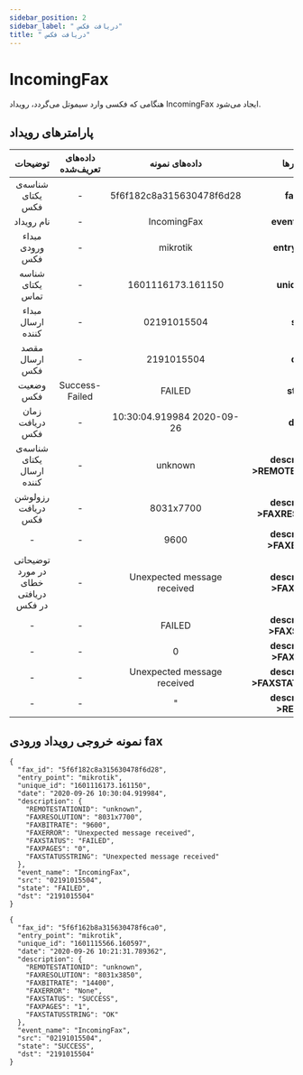 ```yaml
---
sidebar_position: 2
sidebar_label: " دریافت فکس"
title: " دریافت فکس"
---
```


# IncomingFax

هنگامی که فکسی وارد سیموتل می‌گردد، رویداد IncomingFax ایجاد می‌شود.


## پارامترهای رویداد
<div class="custom-table">

|                توضیحات               | داده‌های تعریف‌شده |        داده‌های نمونه        |           پارامتر‌ها          |
|:------------------------------------:|:----------------:|:---------------------------:|:----------------------------:|
|           شناسه‌ی یکتای فکس           |         -        |   5f6f182c8a315630478f6d28  |            **fax_id**            |
|              نام رویداد              |         -        |         IncomingFax         |          **event_name**          |
|            مبداء ورودی فکس           |         -        |           mikrotik          |          **entry_point**         |
|           شناسه یکتای تماس           |         -        |      1601116173.161150      |           **unique_id**          |
|           مبداء ارسال کننده          |         -        |         02191015504         |              **src**             |
|            مقصد ارسال فکس            |         -        |          2191015504         |              **dst**             |
|               وضعیت فکس              |  Success- Failed |            FAILED           |             **state**            |
|            زمان دریافت فکس           |         -        |  10:30:04.919984 2020-09-26 |             **date**             |
|       شناسه‌ی یکتای ارسال کننده       |         -        |           unknown           | **description->REMOTESTATIONID** |
|          رزولوشن دریافت فکس          |         -        |          8031x7700          |  **description->FAXRESOLUTION**  |
|                   -                  |         -        |             9600            |    **description->FAXBITRATE**   |
| توضیحاتی در مورد خطای دریافتی در فکس |         -        | Unexpected message received |     **description->FAXERROR**    |
|                   -                  |         -        |            FAILED           |    **description->FAXSTATUS**    |
|                   -                  |         -        |              0              |     **description->FAXPAGES**    |
|                   -                  |         -        | Unexpected message received | **description->FAXSTATUSSTRING** |
|                   -                  |         -        |              "              |      **description->REASON**     |

</div>

## نمونه خروجی رویداد ورودی fax


```shell
{
  "fax_id": "5f6f182c8a315630478f6d28",
  "entry_point": "mikrotik",
  "unique_id": "1601116173.161150",
  "date": "2020-09-26 10:30:04.919984",
  "description": {
    "REMOTESTATIONID": "unknown",
    "FAXRESOLUTION": "8031x7700",
    "FAXBITRATE": "9600",
    "FAXERROR": "Unexpected message received",
    "FAXSTATUS": "FAILED",
    "FAXPAGES": "0",
    "FAXSTATUSSTRING": "Unexpected message received"
  },
  "event_name": "IncomingFax",
  "src": "02191015504",
  "state": "FAILED",
  "dst": "2191015504"
}
```

```shell
{
  "fax_id": "5f6f162b8a315630478f6ca0",
  "entry_point": "mikrotik",
  "unique_id": "1601115566.160597",
  "date": "2020-09-26 10:21:31.789362",
  "description": {
    "REMOTESTATIONID": "unknown",
    "FAXRESOLUTION": "8031x3850",
    "FAXBITRATE": "14400",
    "FAXERROR": "None",
    "FAXSTATUS": "SUCCESS",
    "FAXPAGES": "1",
    "FAXSTATUSSTRING": "OK"
  },
  "event_name": "IncomingFax",
  "src": "02191015504",
  "state": "SUCCESS",
  "dst": "2191015504"
}
```